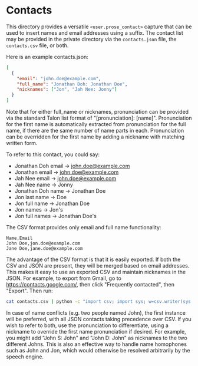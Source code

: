 # Contacts

This directory provides a versatile `<user.prose_contact>` capture that can be
used to insert names and email addresses using a suffix. The contact list may be
provided in the private directory via the `contacts.json` file, the `contacts.csv` file, or both.

Here is an example contacts.json:

```json
[
  {
    "email": "john.doe@example.com",
    "full_name": "Jonathan Doh: Jonathan Doe",
    "nicknames": ["Jon", "Jah Nee: Jonny"]
  }
]
```

Note that for either full_name or nicknames, pronunciation can be provided via
the standard Talon list format of "[pronunciation]: [name]". Pronunciation for
the first name is automatically extracted from pronunciation for the full name,
if there are the same number of name parts in each. Pronunciation can be
overridden for the first name by adding a nickname with matching written form.

To refer to this contact, you could say:

- Jonathan Doh email -> john.doe@example.com
- Jonathan email -> john.doe@example.com
- Jah Nee email -> john.doe@example.com
- Jah Nee name -> Jonny
- Jonathan Doh name -> Jonathan Doe
- Jon last name -> Doe
- Jon full name -> Jonathan Doe
- Jon names -> Jon's
- Jon full names -> Jonathan Doe's

The CSV format provides only email and full name functionality:

```csv
Name,Email
John Doe,jon.doe@example.com
Jane Doe,jane.doe@example.com
```

The advantage of the CSV format is that it is easily exported. If both the CSV
and JSON are present, they will be merged based on email addresses. This makes
it easy to use an exported CSV and maintain nicknames in the JSON. For example,
to export from Gmail, go to https://contacts.google.com/, then click "Frequently
contacted", then "Export". Then run:

```bash
cat contacts.csv | python -c "import csv; import sys; w=csv.writer(sys.stdout); [w.writerow([row['First Name'] + ' ' + row['Last Name'], row['E-mail 1 - Value']]) for row in csv.DictReader(sys.stdin)]"
```

In case of name conflicts (e.g. two people named John), the first instance will
be preferred, with all JSON contacts taking precedence over CSV. If you wish to
refer to both, use the pronunciation to differentiate, using a nickname to
override the first name pronunciation if desired. For example, you might add
"John S: John" and "John D: John" as nicknames to the two different Johns. This
is also an effective way to handle name homophones such as John and Jon, which
would otherwise be resolved arbitrarily by the speech engine.
